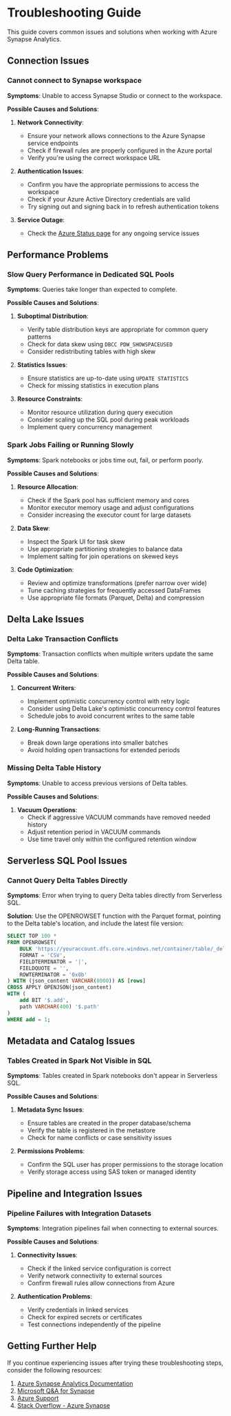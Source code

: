# Troubleshooting Guide

This guide covers common issues and solutions when working with Azure Synapse Analytics.

## Connection Issues

### Cannot connect to Synapse workspace

__Symptoms__: Unable to access Synapse Studio or connect to the workspace.

__Possible Causes and Solutions__:

1. __Network Connectivity__:
   - Ensure your network allows connections to the Azure Synapse service endpoints
   - Check if firewall rules are properly configured in the Azure portal
   - Verify you're using the correct workspace URL

2. __Authentication Issues__:
   - Confirm you have the appropriate permissions to access the workspace
   - Check if your Azure Active Directory credentials are valid
   - Try signing out and signing back in to refresh authentication tokens

3. __Service Outage__:
   - Check the [Azure Status page](https://status.azure.com) for any ongoing service issues

## Performance Problems

### Slow Query Performance in Dedicated SQL Pools

__Symptoms__: Queries take longer than expected to complete.

__Possible Causes and Solutions__:

1. __Suboptimal Distribution__:
   - Verify table distribution keys are appropriate for common query patterns
   - Check for data skew using `DBCC PDW_SHOWSPACEUSED`
   - Consider redistributing tables with high skew

2. __Statistics Issues__:
   - Ensure statistics are up-to-date using `UPDATE STATISTICS`
   - Check for missing statistics in execution plans

3. __Resource Constraints__:
   - Monitor resource utilization during query execution
   - Consider scaling up the SQL pool during peak workloads
   - Implement query concurrency management

### Spark Jobs Failing or Running Slowly

__Symptoms__: Spark notebooks or jobs time out, fail, or perform poorly.

__Possible Causes and Solutions__:

1. __Resource Allocation__:
   - Check if the Spark pool has sufficient memory and cores
   - Monitor executor memory usage and adjust configurations
   - Consider increasing the executor count for large datasets

2. __Data Skew__:
   - Inspect the Spark UI for task skew
   - Use appropriate partitioning strategies to balance data
   - Implement salting for join operations on skewed keys

3. __Code Optimization__:
   - Review and optimize transformations (prefer narrow over wide)
   - Tune caching strategies for frequently accessed DataFrames
   - Use appropriate file formats (Parquet, Delta) and compression

## Delta Lake Issues

### Delta Lake Transaction Conflicts

__Symptoms__: Transaction conflicts when multiple writers update the same Delta table.

__Possible Causes and Solutions__:

1. __Concurrent Writers__:
   - Implement optimistic concurrency control with retry logic
   - Consider using Delta Lake's optimistic concurrency control features
   - Schedule jobs to avoid concurrent writes to the same table

2. __Long-Running Transactions__:
   - Break down large operations into smaller batches
   - Avoid holding open transactions for extended periods

### Missing Delta Table History

__Symptoms__: Unable to access previous versions of Delta tables.

__Possible Causes and Solutions__:

1. __Vacuum Operations__:
   - Check if aggressive VACUUM commands have removed needed history
   - Adjust retention period in VACUUM commands
   - Use time travel only within the configured retention window

## Serverless SQL Pool Issues

### Cannot Query Delta Tables Directly

__Symptoms__: Error when trying to query Delta tables directly from Serverless SQL.

__Solution__:
Use the OPENROWSET function with the Parquet format, pointing to the Delta table's location, and include the latest file version:

```sql
SELECT TOP 100 *
FROM OPENROWSET(
    BULK 'https://youraccount.dfs.core.windows.net/container/table/_delta_log/*.json',
    FORMAT = 'CSV',
    FIELDTERMINATOR = '|',
    FIELDQUOTE = '',
    ROWTERMINATOR = '0x0b'
) WITH (json_content VARCHAR(8000)) AS [rows]
CROSS APPLY OPENJSON(json_content)
WITH (
    add BIT '$.add',
    path VARCHAR(400) '$.path'
)
WHERE add = 1;
```

## Metadata and Catalog Issues

### Tables Created in Spark Not Visible in SQL

__Symptoms__: Tables created in Spark notebooks don't appear in Serverless SQL.

__Possible Causes and Solutions__:

1. __Metadata Sync Issues__:
   - Ensure tables are created in the proper database/schema
   - Verify the table is registered in the metastore
   - Check for name conflicts or case sensitivity issues

2. __Permissions Problems__:
   - Confirm the SQL user has proper permissions to the storage location
   - Verify storage access using SAS token or managed identity

## Pipeline and Integration Issues

### Pipeline Failures with Integration Datasets

__Symptoms__: Integration pipelines fail when connecting to external sources.

__Possible Causes and Solutions__:

1. __Connectivity Issues__:
   - Check if the linked service configuration is correct
   - Verify network connectivity to external sources
   - Confirm firewall rules allow connections from Azure

2. __Authentication Problems__:
   - Verify credentials in linked services
   - Check for expired secrets or certificates
   - Test connections independently of the pipeline

## Getting Further Help

If you continue experiencing issues after trying these troubleshooting steps, consider the following resources:

1. [Azure Synapse Analytics Documentation](https://learn.microsoft.com/en-us/azure/synapse-analytics/)
2. [Microsoft Q&A for Synapse](https://learn.microsoft.com/en-us/answers/topics/azure-synapse-analytics.html)
3. [Azure Support](https://azure.microsoft.com/en-us/support/create-ticket/)
4. [Stack Overflow - Azure Synapse](https://stackoverflow.com/questions/tagged/azure-synapse)
